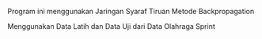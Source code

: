 Program ini menggunakan Jaringan Syaraf Tiruan Metode Backpropagation

Menggunakan Data Latih dan Data Uji dari Data Olahraga Sprint